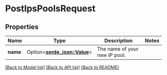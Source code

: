 # PostIpsPoolsRequest

## Properties

Name | Type | Description | Notes
------------ | ------------- | ------------- | -------------
**name** | Option<[**serde_json::Value**](.md)> | The name of your new IP pool. | 

[[Back to Model list]](../README.md#documentation-for-models) [[Back to API list]](../README.md#documentation-for-api-endpoints) [[Back to README]](../README.md)


